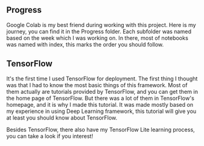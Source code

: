 ## Progress
Google Colab is my best friend during working with this project. Here is my journey, you can find it in the Progress folder. Each subfolder was named based on the week which I was working on. In there, most of notebooks was named with index, this marks the order you should follow.

## TensorFlow
It's the first time I used TensorFlow for deployment. The first thing I thought was that I had to know the most basic things of this framework. Most of them actually are tutorials provided by TensorFlow, and you can get them in the home page of TensorFlow. But there was a lot of them in TensorFlow's homepage, and it is why I made this tutorial. It was made mostly based on my experience in using Deep Learning framework, this tutorial will give you at least you should know about TensorFlow.

Besides TensorFlow, there also have my TensorFlow Lite learning process, you can take a look if you interest!
